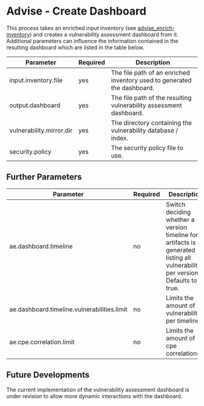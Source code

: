 # Advise - Create Dashboard

This process takes an enriched input inventory (see [advise_enrich-inventory](advise_enrich-inventory.md)) and creates 
a vulnerability assessment dashboard from it. Additional parameters can influence the information contained in the 
resulting dashboard which are listed in the table below.

| Parameter                | Required | Description                                                              |
|--------------------------|----------|--------------------------------------------------------------------------|
| input.inventory.file          | yes      | The file path of an enriched inventory used to generated the dashboard.  |
| output.dashboard         | yes      | The file path of the resulting vulnerability assessment dashboard.       |
| vulnerability.mirror.dir | yes      | The directory containing the vulnerability database / index.             |
| security.policy          | yes      | The security policy file to use.                                         |


## Further Parameters

| Parameter                                   | Required | Description                                                                                                                      |
|---------------------------------------------|----------|----------------------------------------------------------------------------------------------------------------------------------|
| ae.dashboard.timeline                       | no       | Switch deciding whether a version timeline for artifacts is generated listing all vulnerabilities per version. Defaults to true. |
| ae.dashboard.timeline.vulnerabilities.limit | no       | Limits the amount of vulnerabilities per timeline.                                                                               |
| ae.cpe.correlation.limit                    | no       | Limits the amount of cpe correlations.                                                                                           |


## Future Developments

The current implementation of the vulnerability assessment dashboard is under revision to allow more dynamic interactions with 
the dashboard.


